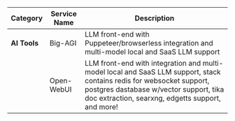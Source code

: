 | **Category**             | **Service Name**                  | **Description**                                                                                       |
|--------------------------|-----------------------------------|-------------------------------------------------------------------------------------------------------|
| **AI Tools**             | Big-AGI                           | LLM front-end with Puppeteer/browserless integration and multi-model local and SaaS LLM support       |
|                          | Open-WebUI                        | LLM front-end with integration and multi-model local and SaaS LLM support, stack contains redis for websocket support, postgres dastabase w/vector support, tika doc extraction, searxng, edgetts support, and more! |